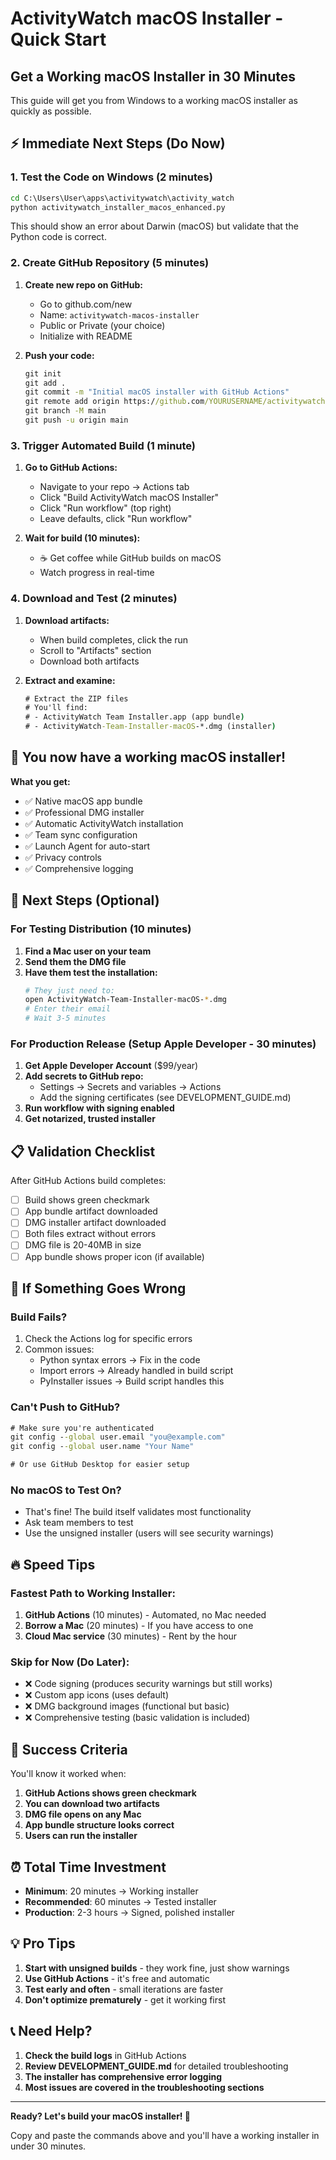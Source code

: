 # ActivityWatch macOS Installer - Quick Start

## Get a Working macOS Installer in 30 Minutes

This guide will get you from Windows to a working macOS installer as quickly as possible.

## ⚡ Immediate Next Steps (Do Now)

### 1. Test the Code on Windows (2 minutes)

```cmd
cd C:\Users\User\apps\activitywatch\activity_watch
python activitywatch_installer_macos_enhanced.py
```

This should show an error about Darwin (macOS) but validate that the Python code is correct.

### 2. Create GitHub Repository (5 minutes)

1. **Create new repo on GitHub:**
   - Go to github.com/new
   - Name: `activitywatch-macos-installer`
   - Public or Private (your choice)
   - Initialize with README

2. **Push your code:**
   ```cmd
   git init
   git add .
   git commit -m "Initial macOS installer with GitHub Actions"
   git remote add origin https://github.com/YOURUSERNAME/activitywatch-macos-installer.git
   git branch -M main
   git push -u origin main
   ```

### 3. Trigger Automated Build (1 minute)

1. **Go to GitHub Actions:**
   - Navigate to your repo → Actions tab
   - Click "Build ActivityWatch macOS Installer"
   - Click "Run workflow" (top right)
   - Leave defaults, click "Run workflow"

2. **Wait for build (10 minutes):**
   - ☕ Get coffee while GitHub builds on macOS
   - Watch progress in real-time

### 4. Download and Test (2 minutes)

1. **Download artifacts:**
   - When build completes, click the run
   - Scroll to "Artifacts" section
   - Download both artifacts

2. **Extract and examine:**
   ```cmd
   # Extract the ZIP files
   # You'll find:
   # - ActivityWatch Team Installer.app (app bundle)
   # - ActivityWatch-Team-Installer-macOS-*.dmg (installer)
   ```

## 🎯 You now have a working macOS installer!

**What you get:**
- ✅ Native macOS app bundle
- ✅ Professional DMG installer  
- ✅ Automatic ActivityWatch installation
- ✅ Team sync configuration
- ✅ Launch Agent for auto-start
- ✅ Privacy controls
- ✅ Comprehensive logging

## 🚀 Next Steps (Optional)

### For Testing Distribution (10 minutes)

1. **Find a Mac user on your team**
2. **Send them the DMG file**  
3. **Have them test the installation:**
   ```bash
   # They just need to:
   open ActivityWatch-Team-Installer-macOS-*.dmg
   # Enter their email
   # Wait 3-5 minutes
   ```

### For Production Release (Setup Apple Developer - 30 minutes)

1. **Get Apple Developer Account** ($99/year)
2. **Add secrets to GitHub repo:**
   - Settings → Secrets and variables → Actions
   - Add the signing certificates (see DEVELOPMENT_GUIDE.md)
3. **Run workflow with signing enabled**
4. **Get notarized, trusted installer**

## 📋 Validation Checklist

After GitHub Actions build completes:

- [ ] Build shows green checkmark
- [ ] App bundle artifact downloaded
- [ ] DMG installer artifact downloaded  
- [ ] Both files extract without errors
- [ ] DMG file is 20-40MB in size
- [ ] App bundle shows proper icon (if available)

## 🐛 If Something Goes Wrong

### Build Fails?
1. Check the Actions log for specific errors
2. Common issues:
   - Python syntax errors → Fix in the code
   - Import errors → Already handled in build script
   - PyInstaller issues → Build script handles this

### Can't Push to GitHub?
```cmd
# Make sure you're authenticated
git config --global user.email "you@example.com"
git config --global user.name "Your Name"

# Or use GitHub Desktop for easier setup
```

### No macOS to Test On?
- That's fine! The build itself validates most functionality
- Ask team members to test
- Use the unsigned installer (users will see security warnings)

## 🔥 Speed Tips

### Fastest Path to Working Installer:
1. **GitHub Actions** (10 minutes) - Automated, no Mac needed
2. **Borrow a Mac** (20 minutes) - If you have access to one
3. **Cloud Mac service** (30 minutes) - Rent by the hour

### Skip for Now (Do Later):
- ❌ Code signing (produces security warnings but still works)
- ❌ Custom app icons (uses default)
- ❌ DMG background images (functional but basic)
- ❌ Comprehensive testing (basic validation is included)

## 🎉 Success Criteria

You'll know it worked when:

1. **GitHub Actions shows green checkmark**
2. **You can download two artifacts**  
3. **DMG file opens on any Mac**
4. **App bundle structure looks correct**
5. **Users can run the installer**

## ⏰ Total Time Investment

- **Minimum**: 20 minutes → Working installer
- **Recommended**: 60 minutes → Tested installer
- **Production**: 2-3 hours → Signed, polished installer

## 💡 Pro Tips

1. **Start with unsigned builds** - they work fine, just show warnings
2. **Use GitHub Actions** - it's free and automatic  
3. **Test early and often** - small iterations are faster
4. **Don't optimize prematurely** - get it working first

## 📞 Need Help?

1. **Check the build logs** in GitHub Actions
2. **Review DEVELOPMENT_GUIDE.md** for detailed troubleshooting  
3. **The installer has comprehensive error logging**
4. **Most issues are covered in the troubleshooting sections**

---

**Ready? Let's build your macOS installer! 🚀**

Copy and paste the commands above and you'll have a working installer in under 30 minutes.